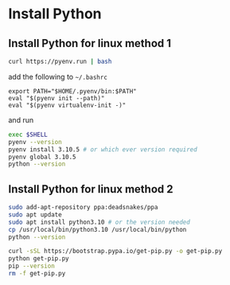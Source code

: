 # Install Python

## Install Python for linux method 1

```sh
curl https://pyenv.run | bash
```

add the following to `~/.bashrc`
```
export PATH="$HOME/.pyenv/bin:$PATH"
eval "$(pyenv init --path)"
eval "$(pyenv virtualenv-init -)"
```
and run
```sh
exec $SHELL
pyenv --version
pyenv install 3.10.5 # or which ever version required
pyenv global 3.10.5
python --version
```

## Install Python for linux method 2
```sh
sudo add-apt-repository ppa:deadsnakes/ppa
sudo apt update
sudo apt install python3.10 # or the version needed
cp /usr/local/bin/python3.10 /usr/local/bin/python
python --version

curl -sSL https://bootstrap.pypa.io/get-pip.py -o get-pip.py
python get-pip.py
pip --version
rm -f get-pip.py
```
